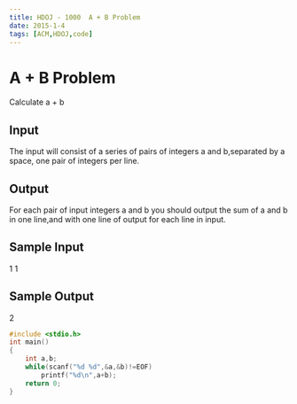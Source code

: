 ```yaml
---
title: HDOJ - 1000  A + B Problem
date: 2015-1-4
tags: [ACM,HDOJ,code]
---
```


# A + B Problem

Calculate a + b

## Input

The input will consist of a series of pairs of integers a and b,separated by a space, one pair of integers per line.

## Output

For each pair of input integers a and b you should output the sum of a and b in one line,and with one line of output for each line in input.

<!-- more -->

## Sample Input

1 1

## Sample Output

2


```c
#include <stdio.h>
int main()
{
	int a,b;
	while(scanf("%d %d",&a,&b)!=EOF)
		printf("%d\n",a+b);
	return 0;
}
```
